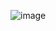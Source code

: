 ![image](https://github.com/kdalangan/kdalangan.github.io/assets/143077703/bb3b73ed-dd0d-4eaf-9092-c6484f7ff708)
